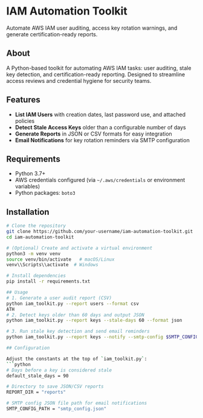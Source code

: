 # IAM Automation Toolkit

Automate AWS IAM user auditing, access key rotation warnings, and generate certification-ready reports.

## About
A Python-based toolkit for automating AWS IAM tasks: user auditing, stale key detection, and certification-ready reporting. Designed to streamline access reviews and credential hygiene for security teams.

## Features
- **List IAM Users** with creation dates, last password use, and attached policies
- **Detect Stale Access Keys** older than a configurable number of days
- **Generate Reports** in JSON or CSV formats for easy integration
- **Email Notifications** for key rotation reminders via SMTP configuration

## Requirements
- Python 3.7+
- AWS credentials configured (via `~/.aws/credentials` or environment variables)
- Python packages: `boto3`

## Installation
```bash
# Clone the repository
git clone https://github.com/your-username/iam-automation-toolkit.git
cd iam-automation-toolkit

# (Optional) Create and activate a virtual environment
python3 -m venv venv
source venv/bin/activate   # macOS/Linux
venv\\Scripts\\activate  # Windows

# Install dependencies
pip install -r requirements.txt

## Usage
# 1. Generate a user audit report (CSV)
python iam_toolkit.py --report users --format csv
ATH
# 2. Detect keys older than 60 days and output JSON
python iam_toolkit.py --report keys --stale-days 60 --format json

# 3. Run stale key detection and send email reminders
python iam_toolkit.py --report keys --notify --smtp-config $SMTP_CONFIG_P

## Configuration

Adjust the constants at the top of `iam_toolkit.py`:
```python
# Days before a key is considered stale
default_stale_days = 90

# Directory to save JSON/CSV reports
REPORT_DIR = "reports"

# SMTP config JSON file path for email notifications
SMTP_CONFIG_PATH = "smtp_config.json"
